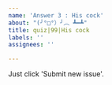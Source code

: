 ```yaml
---
name: 'Answer 3 : His cock'
about: "(╯°□°）╯︵ ┻━┻"
title: quiz|99|His cock
labels: ''
assignees: ''

---
```


Just click 'Submit new issue'.
